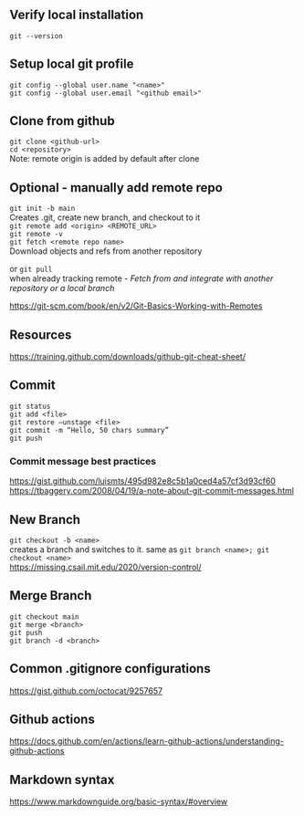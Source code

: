 ## Verify local installation
`git --version`  

## Setup local git profile
`git config --global user.name "<name>"`  
`git config --global user.email "<github email>"`

## Clone from github
`git clone <github-url>`  
`cd <repository>`  
Note: remote origin is added by default after clone


## Optional - manually add remote repo 
`git init -b main`  
Creates .git, create new branch, and checkout to it  
`git remote add <origin> <REMOTE_URL>`  
`git remote -v`  
`git fetch <remote repo name>`  
Download objects and refs from another repository  

or
`git pull`  
when already tracking remote - *Fetch from and integrate with another repository or a local branch*    

https://git-scm.com/book/en/v2/Git-Basics-Working-with-Remotes  


## Resources
https://training.github.com/downloads/github-git-cheat-sheet/  


## Commit
`git status`  
`git add <file>`  
`git restore –unstage <file>`  
`git commit -m “Hello, 50 chars summary”`  
`git push`  

### Commit message best practices
https://gist.github.com/luismts/495d982e8c5b1a0ced4a57cf3d93cf60  
https://tbaggery.com/2008/04/19/a-note-about-git-commit-messages.html  

## New Branch
`git checkout -b <name>`  
creates a branch and switches to it. same as `git branch <name>; git checkout <name>`   
https://missing.csail.mit.edu/2020/version-control/ 


## Merge Branch
`git checkout main`  
`git merge <branch>`  
`git push`  
`git branch -d <branch>`  


## Common .gitignore configurations
https://gist.github.com/octocat/9257657

## Github actions  
https://docs.github.com/en/actions/learn-github-actions/understanding-github-actions

## Markdown syntax  
https://www.markdownguide.org/basic-syntax/#overview
